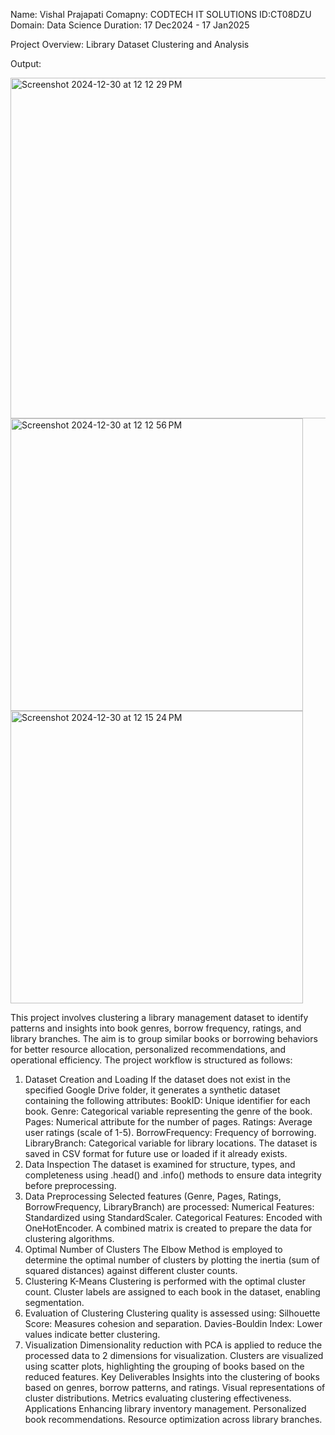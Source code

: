 
Name: Vishal Prajapati Comapny: CODTECH IT SOLUTIONS ID:CT08DZU Domain: Data Science Duration: 17 Dec2024 - 17 Jan2025



Project Overview: Library Dataset Clustering and Analysis 

Output:



<img width="545" alt="Screenshot 2024-12-30 at 12 12 29 PM" src="https://github.com/user-attachments/assets/d00c7d37-b5cd-49a8-b29d-472570291829" />

<img width="468" alt="Screenshot 2024-12-30 at 12 12 56 PM" src="https://github.com/user-attachments/assets/3c7d0e14-fde7-432b-8fa9-27745577b2e6" />
<img width="468" alt="Screenshot 2024-12-30 at 12 15 24 PM" src="https://github.com/user-attachments/assets/2cf246f7-4137-4598-a25a-1e9bd872e588" />





This project involves clustering a library management dataset to identify patterns and insights into book genres, borrow frequency, ratings, and library branches. The aim is to group similar books or borrowing behaviors for better resource allocation, personalized recommendations, and operational efficiency. The project workflow is structured as follows:

1. Dataset Creation and Loading
If the dataset does not exist in the specified Google Drive folder, it generates a synthetic dataset containing the following attributes:
BookID: Unique identifier for each book.
Genre: Categorical variable representing the genre of the book.
Pages: Numerical attribute for the number of pages.
Ratings: Average user ratings (scale of 1-5).
BorrowFrequency: Frequency of borrowing.
LibraryBranch: Categorical variable for library locations.
The dataset is saved in CSV format for future use or loaded if it already exists.
2. Data Inspection
The dataset is examined for structure, types, and completeness using .head() and .info() methods to ensure data integrity before preprocessing.
3. Data Preprocessing
Selected features (Genre, Pages, Ratings, BorrowFrequency, LibraryBranch) are processed:
Numerical Features: Standardized using StandardScaler.
Categorical Features: Encoded with OneHotEncoder.
A combined matrix is created to prepare the data for clustering algorithms.
4. Optimal Number of Clusters
The Elbow Method is employed to determine the optimal number of clusters by plotting the inertia (sum of squared distances) against different cluster counts.
5. Clustering
K-Means Clustering is performed with the optimal cluster count.
Cluster labels are assigned to each book in the dataset, enabling segmentation.
6. Evaluation of Clustering
Clustering quality is assessed using:
Silhouette Score: Measures cohesion and separation.
Davies-Bouldin Index: Lower values indicate better clustering.
7. Visualization
Dimensionality reduction with PCA is applied to reduce the processed data to 2 dimensions for visualization.
Clusters are visualized using scatter plots, highlighting the grouping of books based on the reduced features.
Key Deliverables
Insights into the clustering of books based on genres, borrow patterns, and ratings.
Visual representations of cluster distributions.
Metrics evaluating clustering effectiveness.
Applications
Enhancing library inventory management.
Personalized book recommendations.
Resource optimization across library branches.
